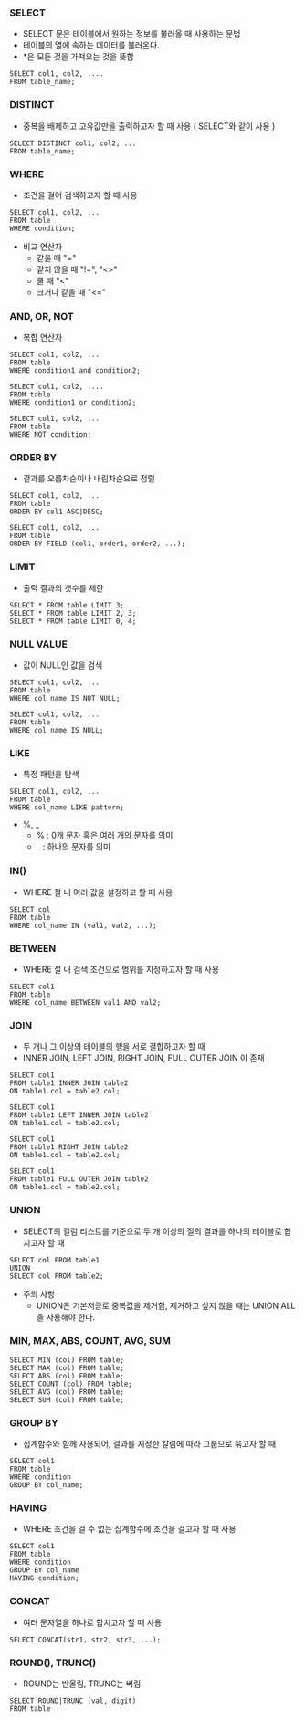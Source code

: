 ### SELECT

- SELECT 문은 테이블에서 원하는 정보를 불러올 때 사용하는 문법
- 테이블의 열에 속하는 데이터를 불러온다.
- \*은 모든 것을 가져오는 것을 뜻함

```{.sql}
SELECT col1, col2, ....
FROM table_name;
```

### DISTINCT

- 중복을 배제하고 고유값만을 출력하고자 할 때 사용 ( SELECT와 같이 사용 )

```{.sql}
SELECT DISTINCT col1, col2, ...
FROM table_name;
```

### WHERE

- 조건을 걸어 검색하고자 할 때 사용

```{.sql}
SELECT col1, col2, ...
FROM table
WHERE condition;
```

- 비교 연산자
  - 같을 때 "="
  - 같지 않을 때 "!=", "<>"
  - 클 때 "<"
  - 크거나 같을 때 "<="

### AND, OR, NOT

- 복합 연산자

```{.sql}
SELECT col1, col2, ...
FROM table
WHERE condition1 and condition2;

SELECT col1, col2, ....
FROM table
WHERE condition1 or condition2;

SELECT col1, col2, ...
FROM table
WHERE NOT condition;
```

### ORDER BY

- 결과를 오름차순이나 내림차순으로 정렬

```{.sql}
SELECT col1, col2, ...
FROM table
ORDER BY col1 ASC|DESC;

SELECT col1, col2, ...
FROM table
ORDER BY FIELD (col1, order1, order2, ...);
```

### LIMIT

- 출력 결과의 갯수를 제한

```{.sql}
SELECT * FROM table LIMIT 3;
SELECT * FROM table LIMIT 2, 3;
SELECT * FROM table LIMIT 0, 4;
```

### NULL VALUE

- 값이 NULL인 값을 검색

```{.sql}
SELECT col1, col2, ...
FROM table
WHERE col_name IS NOT NULL;

SELECT col1, col2, ...
FROM table
WHERE col_name IS NULL;
```

### LIKE

- 특정 패턴을 탐색

```{.sql}
SELECT col1, col2, ...
FROM table
WHERE col_name LIKE pattern;
```

- %, \_
  - % : 0개 문자 혹은 여러 개의 문자를 의미
  - \_ : 하나의 문자를 의미

### IN()

- WHERE 절 내 여러 값을 설정하고 할 때 사용

```{.sql}
SELECT col
FROM table
WHERE col_name IN (val1, val2, ...);
```

### BETWEEN

- WHERE 절 내 검색 조건으로 범위를 지정하고자 할 때 사용

```{.sql}
SELECT col1
FROM table
WHERE col_name BETWEEN val1 AND val2;
```

### JOIN

- 두 개나 그 이상의 테이블의 행을 서로 결합하고자 할 때
- INNER JOIN, LEFT JOIN, RIGHT JOIN, FULL OUTER JOIN 이 존재

```{.sql}
SELECT col1
FROM table1 INNER JOIN table2
ON table1.col = table2.col;

SELECT col1
FROM table1 LEFT INNER JOIN table2
ON table1.col = table2.col;

SELECT col1
FROM table1 RIGHT JOIN table2
ON table1.col = table2.col;

SELECT col1
FROM table1 FULL OUTER JOIN table2
ON table1.col = table2.col;
```

### UNION

- SELECT의 컬럼 리스트를 기준으로 두 개 이상의 질의 결과를 하나의 테이블로 합치고자 할 때

```{.sql}
SELECT col FROM table1
UNION
SELECT col FROM table2;
```

- 주의 사항
  - UNION은 기본저긍로 중복값을 제거함, 제거하고 싶지 않을 때는 UNION ALL을 사용해야 한다.

### MIN, MAX, ABS, COUNT, AVG, SUM

```{.sql}
SELECT MIN (col) FROM table;
SELECT MAX (col) FROM table;
SELECT ABS (col) FROM table;
SELECT COUNT (col) FROM table;
SELECT AVG (col) FROM table;
SELECT SUM (col) FROM table;
```

### GROUP BY

- 집계함수와 함께 사용되어, 결과를 지정한 칼럼에 따라 그룹으로 묶고자 할 때

```{.sql}
SELECT col1
FROM table
WHERE condition
GROUP BY col_name;
```

### HAVING

- WHERE 조건을 걸 수 없는 집계함수에 조건을 걸고자 할 때 사용

```{.sql}
SELECT col1
FROM table
WHERE condition
GROUP BY col_name
HAVING condition;
```

### CONCAT

- 여러 문자열을 하나로 합치고자 할 때 사용

```{.sql}
SELECT CONCAT(str1, str2, str3, ...);
```

### ROUND(), TRUNC()

- ROUND는 반올림, TRUNC는 버림

```{.sql}
SELECT ROUND|TRUNC (val, digit)
FROM table
```
